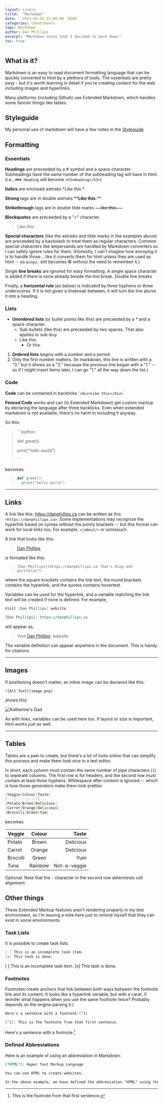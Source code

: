 ```yaml
---
layout: single
title:  "Markdown"
date:   2023-04-02 22:00:00 -0300
categories: cheatsheets
tags: Markdown
author: Dan Phillips
excerpt: "Markdown notes that I decided to mark down."
toc: true
---
```


## What is it?

Markdown is an easy to read document formatting language that can be quickly converted to html by a plethora of tools. The essentials are pretty easy - but it's worth learning in detail if you're creating content for the web including images and hyperlinks.

Many platforms (including Github) use Extended Markdown, which handles some fancier things like tables.

## Styleguide

My personal use of markdown will have a few notes in the [Styleguide](/cheatsheets/styleguide/)

## Formatting

### Essentials

**Headings** are preceeded by a # symbol and a space character. Subheadings have the same number of the subheading tag will have in html. (i.e., `### Heading` will become `<h3>Heading</h3>`)

**Italics** are enclosed astrisks \**Like this.*\*

**Strong** tags are in double astrisks \*\***Like this.**\*\*

**Strikethrough** tags are in double tilde marks \~\~~~like this.~~\~\~

**Blockquotes** are preceeded by a "\>" character.
  > Like this.

**Special characters** (like the astrisks and tilde marks in the examples above) are preceeded by a backslash to treat them as regular characters. Common special characters like ampersands are handled by Markdown converters so I can safely ignore rules for them. (Honestly, I can't imagine how annoying it is to handle those... like it converts them for html unless they are used as html -- so `&copy;` still becomes &copy; without the need to remember it.)

Single **line breaks** are ignored for easy formatting. A single space character is added if there is none already beside the line break. Double line breaks 

Finally, a **horizontal rule** (as below) is indicated by three hyphens or three underscores. If it is not given a linebreak between, it will turn the line above it into a heading.

### Lists

* **Unordered lists** (or bullet points like this) are preceeded by a \* and a space character.
  * Sub-bullets (like this) are preceeded by two spaces. That also applies to sub-buy
  * Like this.
    * Or this.
1. **Ordered lists** begins with a number and a period.
3. Only the first number matters. (In markdown, this line is written with a "3." but it shows as a "2." because the previous line began with a "1." -- so if I might insert items later, I can go "1." all the way down the list.)


### Code

**Code** can be contained in backticks \``<div>Like this</div>`\`

**Fenced Code** works and can (in Extended Markdown) get custom markup by declaring the language after three backticks. Even when extended markdown is not available, there's no harm in including it anyway.

So this:

>  \`\`\`python
>
>  def greet():
>
>  print("hello world")    
>    
>  \`\`\`

becomes

> ``` python
> def greet():
>   print("hello world")
> ```

---

## Links

A link like this: <https://danphillips.ca> can be written as this `<https://danphillips.ca>`. Some implementations may recognize the hyperlink based on syntax without the pointy brackets -- but this format can work for local links too. For example, `</about/>` or somesuch.

A link that looks like this:
> [Dan Phillips](https://danphillips.ca "Dan's blog and portfolio")

is formated like this:

> `[Dan Phillips](https://danphillips.ca "Dan's blog and portfolio")`

where the square brackets contains the link text, the round brackets contains the hyperlink, and the quotes contains hovertext.

Variables can be used for the hyperlink, and a variable matching the link text will be created if none is defined. For example,

``` markdown
Visit [Dan Phillips] website.

[Dan Phillips]: https://danphillips.ca
```

will appear as,

> Visit [Dan Phillips]' website

[Dan Phillips]: https://danphillips.ca

The variable definition can appear anywhere in the document. This is handy for citations.

---

## Images

If positioning doesn't matter, an inline image can be declared like this:

`![Alt Text](image.png)`

shows this:

![Katherine's Dad](https://lh3.googleusercontent.com/pw/AMWts8B8W93FCGZCNycjmDDzT45P80rZRIonuZik-crFRhyHJYYg5kKuTbzEyCNhfUncp4pnGJHwwzX1XFackgqZwOgpHc5qjWX4IPz2_MPCr4hCDSNhcrYl5QPoxuohkOISCSBxIpjsL1-9phSCinSS_P0gbw=w670-h893-s-no?authuser=0)

As with links, variables can be used here too. If layout or size is important, html works just as well.

---

## Tables

Tables are a pain to create, but there's a lot of tools online that can simplify this process and make them look nice in a text editor.

In short, each column must contain the same number of pipe characters (`|`) to seperate columns. The first row is for headers, and the second row must contain at least three hyphens. Whitespace after content is ignored -- which is how those generators make them look prettier.

``` markdown
|Veggie|Colour|Taste|
|---|:---:|---:|
|Potato|Brown|Delicious|
|Carrot|Orange|Delicious|
|Brocolli|Green|Yum|
```

becomes

|Veggie|Colour|Taste|
|---|:---:|---:|
|Potato|Brown|Delicious|
|Carrot|Orange|Delicious|
|Brocolli|Green|Yum|
|Tuna|Rainbow|Not-a-veggie|

Optional: Note that the `:` character in the second row determines cell alignment.


## Other things

These Extended Markup features aren't rendering properly in my test environment, so I'm leaving a note here just to remind myself that they can exist in some environments.

### Task Lists

It is possible to create task lists.

``` markdown
[ ] This is an incomplete task item.
[x] This task is done.
```

[ ] This is an incomplete task item.
[x] This task is done.

### Footnotes

Footnotes create anchors that link between both ways between the footnote link and its content. It looks like a hyperlink variable, but with a carat. (I wonder what happens when you use the same footnote twice? Probably depends on the engine parsing it.)

``` markdown
Here's a sentence with a footnote.[^1]

[^1]: This is the footnote from that first sentence.
```

Here's a sentence with a footnote.[^1]

[^1]: This is the footnote from that first sentence.

### Defined Abbreviations

Here is an example of using an abbreviation in Markdown:

```markdown
[*HTML*]: Hyper Text Markup Language

You can use HTML to create websites.

In the above example, we have defined the abbreviation "HTML" using the [*abbr*]: *definition* syntax, and then used it in the text by enclosing it in square brackets.
```

